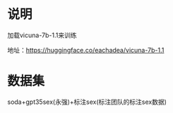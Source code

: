 # 说明

加载vicuna-7b-1.1来训练

地址：https://huggingface.co/eachadea/vicuna-7b-1.1

# 数据集


soda+gpt35sex(永强)+标注sex(标注团队的标注sex数据)

